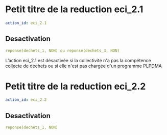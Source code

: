 # Petit titre de la reduction eci_2.1
```yaml
action_id: eci_2.1
```

## Desactivation
```yaml
reponse(dechets_1, NON) ou reponse(dechets_3, NON) 
```

L’action eci_2.1 est désactivée si la collectivité n'a pas la 
compétence collecte de déchets ou si elle n'est pas chargée
d'un programme PLPDMA


# Petit titre de la reduction eci_2.2
```yaml
action_id: eci_2.2
```

## Desactivation
```yaml
reponse(dechets_1, NON) 
```


